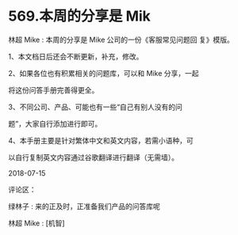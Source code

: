 # 569.本周的分享是 Mik

林超 Mike : 本周的分享是 Mike 公司的一份《客服常见问题回 复》模版。

1、本文档日后还会不断更新，补充，修改。

2、如果各位也有积累相关的问题库，可以和 Mike 分享，一起

将这份问答手册完善得更全。

3、不同公司、产品、可能也有一些“自己有别人没有的问

题”，大家自行添加进行即可。

4、本手册主要是针对繁体中文和英文内容，若需小语种，可

以自行复制英文内容通过谷歌翻译进行翻译（无需墙）。

2018-07-15

评论区：

绿林子 : 来的正及时，正准备我们产品的问答库呢

林超 Mike : [机智]